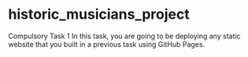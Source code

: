 # historic_musicians_project
Compulsory Task 1 In this task, you are going to be deploying any static website that you built in a previous task using GitHub Pages.
